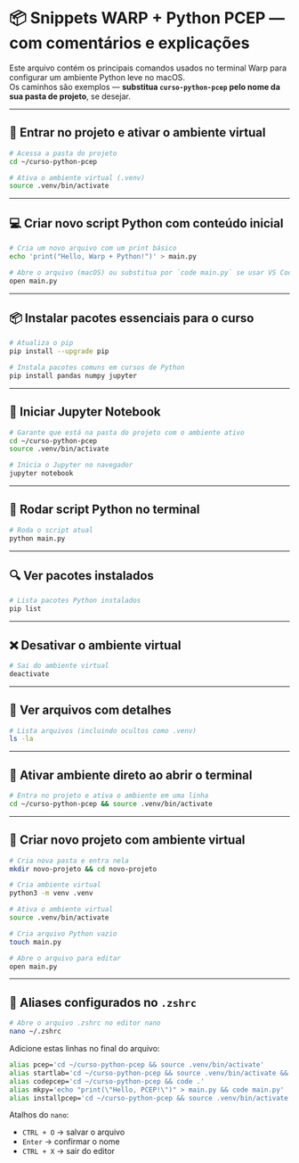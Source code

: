 # 📦 Snippets WARP + Python PCEP — com comentários e explicações

Este arquivo contém os principais comandos usados no terminal Warp para configurar um ambiente Python leve no macOS.  
Os caminhos são exemplos — **substitua `curso-python-pcep` pelo nome da sua pasta de projeto**, se desejar.

---

## 📁 Entrar no projeto e ativar o ambiente virtual

```bash
# Acessa a pasta do projeto
cd ~/curso-python-pcep

# Ativa o ambiente virtual (.venv)
source .venv/bin/activate
```

---

## 💻 Criar novo script Python com conteúdo inicial

```bash
# Cria um novo arquivo com um print básico
echo 'print("Hello, Warp + Python!")' > main.py

# Abre o arquivo (macOS) ou substitua por `code main.py` se usar VS Code
open main.py
```

---

## 📦 Instalar pacotes essenciais para o curso

```bash
# Atualiza o pip
pip install --upgrade pip

# Instala pacotes comuns em cursos de Python
pip install pandas numpy jupyter
```

---

## 🚀 Iniciar Jupyter Notebook

```bash
# Garante que está na pasta do projeto com o ambiente ativo
cd ~/curso-python-pcep
source .venv/bin/activate

# Inicia o Jupyter no navegador
jupyter notebook
```

---

## 🔁 Rodar script Python no terminal

```bash
# Roda o script atual
python main.py
```

---

## 🔍 Ver pacotes instalados

```bash
# Lista pacotes Python instalados
pip list
```

---

## ❌ Desativar o ambiente virtual

```bash
# Sai do ambiente virtual
deactivate
```

---

## 📑 Ver arquivos com detalhes

```bash
# Lista arquivos (incluindo ocultos como .venv)
ls -la
```

---

## 🔄 Ativar ambiente direto ao abrir o terminal

```bash
# Entra no projeto e ativa o ambiente em uma linha
cd ~/curso-python-pcep && source .venv/bin/activate
```

---

## 📁 Criar novo projeto com ambiente virtual

```bash
# Cria nova pasta e entra nela
mkdir novo-projeto && cd novo-projeto

# Cria ambiente virtual
python3 -m venv .venv

# Ativa o ambiente virtual
source .venv/bin/activate

# Cria arquivo Python vazio
touch main.py

# Abre o arquivo para editar
open main.py
```

---

## 🧩 Aliases configurados no `.zshrc`

```bash
# Abre o arquivo .zshrc no editor nano
nano ~/.zshrc
```

Adicione estas linhas no final do arquivo:

```bash
alias pcep='cd ~/curso-python-pcep && source .venv/bin/activate'
alias startlab='cd ~/curso-python-pcep && source .venv/bin/activate && jupyter notebook'
alias codepcep='cd ~/curso-python-pcep && code .'
alias mkpy='echo "print(\"Hello, PCEP!\")" > main.py && code main.py'
alias installpcep='cd ~/curso-python-pcep && source .venv/bin/activate && pip install -r requirements.txt'
```

Atalhos do `nano`:
- `CTRL + O` → salvar o arquivo
- `Enter` → confirmar o nome
- `CTRL + X` → sair do editor